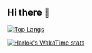 ## Hi there 👋

<!--
**tsultan16/tsultan16** is a ✨ _special_ ✨ repository because its `README.md` (this file) appears on your GitHub profile.

Here are some ideas to get you started:

- 🔭 I’m currently working on ...
- 🌱 I’m currently learning ...
- 👯 I’m looking to collaborate on ...
- 🤔 I’m looking for help with ...
- 💬 Ask me about ...
- 📫 How to reach me: ...
- 😄 Pronouns: ...
- ⚡ Fun fact: ...

[![Tanzid's GitHub stats](https://github-readme-stats.vercel.app/api?username=tsultan16)](https://github.com/anuraghazra/github-readme-stats)

-->


[![Top Langs](https://github-readme-stats.vercel.app/api/top-langs/?username=tsultan16&layout=donut&size_weight=0.2&count_weight=0.8&hide=EJS,OpenEdge+ABL,Shell,Jupyter+Notebook,Makefile,Roff,Batchfile&langs_count=20)](https://github.com/anuraghazra/github-readme-stats)

[![Harlok's WakaTime stats](https://github-readme-stats.vercel.app/api/wakatime?username=tsultan16)](https://github.com/anuraghazra/github-readme-stats)




